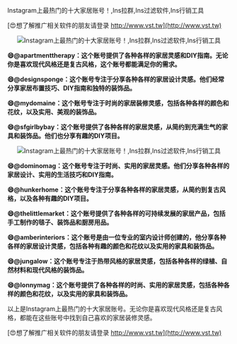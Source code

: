 Instagram上最热门的十大家居账号！,Ins拉群,Ins过滤软件,Ins行销工具

[😍想了解推广相关软件的朋友请登录 http://www.vst.tw](http://www.vst.tw)

 <center><img src="https://vst.tw/MP4/tuiguang/png/6.png" alt="Instagram上最热门的十大家居账号！,Ins拉群,Ins过滤软件,Ins行销工具"></center>

**😄@apartmenttherapy：这个账号提供了各种各样的家居灵感和DIY指南。无论你是喜欢现代风格还是复古风格，这个账号都能满足你的需求。**

**😄@designsponge：这个账号专注于分享各种各样的家居设计灵感。他们经常分享家居布置技巧、DIY指南和独特的装饰品。**

**😄@mydomaine：这个账号专注于时尚的家居装修灵感，包括各种各样的颜色和花纹，以及实用、美观的装饰品。**

**😄@sfgirlbybay：这个账号提供了各种各样的家居灵感，从简约到充满生气的家具和装饰品。他们也分享有趣的DIY项目。**

 <center><img src="https://vst.tw/MP4/tuiguang/png/2.png" alt="Instagram上最热门的十大家居账号！,Ins拉群,Ins过滤软件,Ins行销工具"></center>

**😄@dominomag：这个账号专注于时尚、实用的家居灵感。他们分享各种各样的家居设计、实用的生活技巧和DIY指南。**

**😄@hunkerhome：这个账号专注于分享各种各样的家居灵感，从简约到复古风格，以及各种有趣的DIY项目。**

**😄@thelittlemarket：这个账号提供了各种各样的可持续发展的家居产品，包括手工制作的毯子、装饰品和厨房用品。**

**😄@amberinteriors：这个账号是由一位专业的室内设计师创建的，他分享各种各样的家居设计灵感，包括各种有趣的颜色和花纹以及实用的家具和装饰品。**

**😄@jungalow：这个账号专注于热带风格的家居灵感，包括各种各样的绿植、自然材料和现代风格的装饰品。**

**😄@lonnymag：这个账号提供了各种各样的时尚、实用的家居灵感，包括各种各样的颜色和花纹，以及实用的家具和装饰品。**

以上是Instagram上最热门的十大家居账号。无论你是喜欢现代风格还是复古风格，都能在这些账号中找到自己喜欢的家居装修灵感。

[😍想了解推广相关软件的朋友请登录 http://www.vst.tw](http://www.vst.tw)



